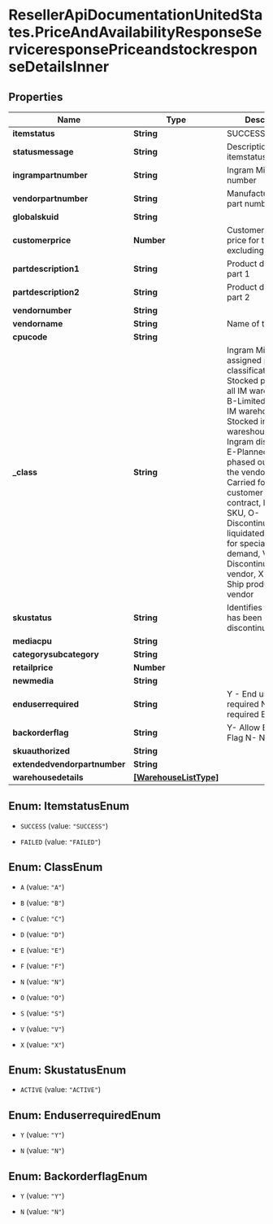 # ResellerApiDocumentationUnitedStates.PriceAndAvailabilityResponseServiceresponsePriceandstockresponseDetailsInner

## Properties

Name | Type | Description | Notes
------------ | ------------- | ------------- | -------------
**itemstatus** | **String** | SUCCESS or FAILED | [optional] 
**statusmessage** | **String** | Description of itemstatus | [optional] 
**ingrampartnumber** | **String** | Ingram Micro part number | [optional] 
**vendorpartnumber** | **String** | Manufacturer/Vendor part number | [optional] 
**globalskuid** | **String** |  | [optional] 
**customerprice** | **Number** | Customer specific price for the product, excluding taxes | [optional] 
**partdescription1** | **String** | Product description part 1 | [optional] 
**partdescription2** | **String** | Product description part 2 | [optional] 
**vendornumber** | **String** |  | [optional] 
**vendorname** | **String** | Name of the vendor | [optional] 
**cpucode** | **String** |  | [optional] 
**_class** | **String** | Ingram Micro assigned product classification -  A-Stocked product in all IM warehouses, B-Limited stock in IM warehouses, C-Stocked in fewer wareshouses, D-Ingram discontinued, E-Planned to be phased out as per the vendor, F-Carried for specific customer as per the contract, N-New SKU, O-Discontinued to be liquidated, S-Order for specialized demand, V-Discontinued by vendor, X-Direct Ship products from vendor | [optional] 
**skustatus** | **String** | Identifies if the SKU has been discontinued. | [optional] 
**mediacpu** | **String** |  | [optional] 
**categorysubcategory** | **String** |  | [optional] 
**retailprice** | **Number** |  | [optional] 
**newmedia** | **String** |  | [optional] 
**enduserrequired** | **String** | Y - End user required N - Not required End user | [optional] 
**backorderflag** | **String** | Y- Allow Backorder Flag N- Not allowed | [optional] 
**skuauthorized** | **String** |  | [optional] 
**extendedvendorpartnumber** | **String** |  | [optional] 
**warehousedetails** | [**[WarehouseListType]**](WarehouseListType.md) |  | [optional] 



## Enum: ItemstatusEnum


* `SUCCESS` (value: `"SUCCESS"`)

* `FAILED` (value: `"FAILED"`)





## Enum: ClassEnum


* `A` (value: `"A"`)

* `B` (value: `"B"`)

* `C` (value: `"C"`)

* `D` (value: `"D"`)

* `E` (value: `"E"`)

* `F` (value: `"F"`)

* `N` (value: `"N"`)

* `O` (value: `"O"`)

* `S` (value: `"S"`)

* `V` (value: `"V"`)

* `X` (value: `"X"`)





## Enum: SkustatusEnum


* `ACTIVE` (value: `"ACTIVE"`)





## Enum: EnduserrequiredEnum


* `Y` (value: `"Y"`)

* `N` (value: `"N"`)





## Enum: BackorderflagEnum


* `Y` (value: `"Y"`)

* `N` (value: `"N"`)




